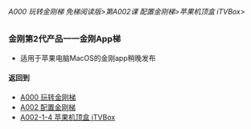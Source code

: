 ###### A000 玩转金刚梯 免梯阅读版>第A002课 配置金刚梯>苹果机顶盒 iTVBox>

### 金刚第2代产品一一金刚App梯


- 适用于苹果电脑MacOS的金刚app稍晚发布

#### 返回到
- [A000 玩转金刚梯](https://github.com/a2zitpro/web/blob/master/LadderFree/main.md)
- [A002 配置金刚梯](https://github.com/a2zitpro/web/blob/master/LadderFree/LadderConfigure/LadderConfigure.md)
- [A002-1-4 苹果机顶盒 iTVBox](https://github.com/a2zitpro/web/blob/master/LadderFree/LadderConfigure/Apple/TVBox/TVBox.md)



